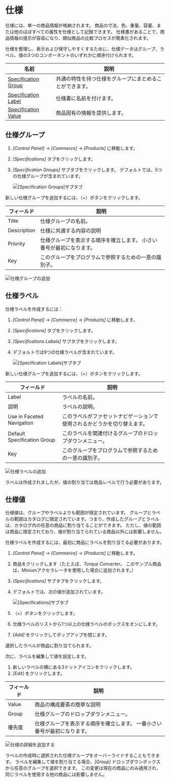 # 仕様

仕様には、単一の商品情報が格納されます。 商品の寸法、色、重量、容量、または他のほぼすべての属性を仕様として記録できます。 仕様書があることで、商品情報の提示が容易になり、類似商品の比較プロセスが簡素化されます。

仕様を整理し、表示および保守しやすくするために、仕様データはグループ、ラベル、値の3つのコンポーネントのいずれかに順序付けられます。

| 名前                                           | 説明                           |
| -------------------------------------------- | ---------------------------- |
| [Specification Group](#specification-groups) | 共通の特性を持つ仕様をグループにまとめることができます。 |
| [Specification Label](#specification-labels) | 仕様書に名前を付けます。                 |
| [Specification Value](#specification-values) | 商品固有の情報を提供します。               |

## 仕様グループ

1.  *[Control Panel]* → *[Commerce]* → *[Products]* に移動します。

2.  *[Specifications]* タブをクリックします。

3.  *[Specification Groups]* サブタブをクリックします。 デフォルトでは、5つの仕様グループが含まれています。

    ![[Specification Groups]サブタブ](./specifications/images/01.png)

新しい仕様グループを追加するには、（+）ボタンをクリックします。

| フィールド       | 説明                                  |
| ----------- | ----------------------------------- |
| Title       | 仕様グループの名前。                          |
| Description | 仕様に共通する内容の説明                        |
| Priority    | 仕様グループを表示する順序を確立します。 小さい番号が最初になります。 |
| Key         | このグループをプログラムで参照するための一意の識別子。         |

![仕様グループの追加](./specifications/images/02.png)

## 仕様ラベル

仕様ラベルを作成するには：

1.  *[Control Panel]* → *[Commerce]* → *[Products]* に移動します。

2.  *[Specifications]* タブをクリックします。

3.  *[Specifications Labels]* サブタブをクリックします。

4.  デフォルトでは9つの仕様ラベルが含まれています。

    ![[Specification Labels]サブタブ](./specifications/images/03.png)

新しい仕様グループを追加するには、（+）ボタンをクリックします。

| フィールド                       | 説明                                   |
| --------------------------- | ------------------------------------ |
| Label                       | ラベルの名前。                              |
| 説明                          | ラベルの説明。                              |
| Use in Faceted Navigation   | このラベルがファセットナビゲーションで使用されるかどうかを切り替えます。 |
| Default Specification Group | このラベルを関連付けるグループのドロップダウンメニュー。         |
| Key                         | このグループをプログラムで参照するための一意の識別子。          |

![仕様ラベルの追加](./specifications/images/04.png)

ラベルは作成されましたが、値の割り当ては商品レベルで行う必要があります。

## 仕様値

仕様値は、グループやラベルよりも範囲が限定されています。 グループとラベルの範囲はカタログに限定されています。つまり、作成したグループとラベルは、カタログ内の任意の商品に割り当てることができます。 ただし、値の範囲は商品に限定されており、値が割り当てられている商品以外には影響しません。

仕様ラベルを作成するには、最初に商品にラベルを割り当てる必要があります。

1.  *[Control Panel]* → *[Commerce]* → *[Products]* に移動します。

2.  商品をクリックします（たとえば、*Torque Converter*。 このサンプル商品は、Miniumアクセラレータを使用した場合に追加されます。）

3.  *[Specifications]* サブタブをクリックします。

4.  デフォルトでは、次の値が追加されています。

    ![[Specifications]サブタブ](./specifications/images/05.png)

5.  （+）ボタンをクリックします。

6.  仕様ラベルのリストから1つ以上の仕様ラベルのボックスをオンにします。

7.  *[Add]* をクリックしてポップアップを閉じます。

選択したラベルが商品に割り当てられます。

次に、ラベルを編集して値を設定します。

1.  新しいラベルの横にある3ドットアイコンをクリックします。
2.  *[Edit]* をクリックします。

| フィールド | 説明                                    |
| ----- | ------------------------------------- |
| Value | 商品の構成要素の簡単な説明                         |
| Group | 仕様グループのドロップダウンメニュー。                   |
| 優先度   | 仕様グループを表示する順序を確立します。 一番小さい番号が最初になります。 |

![仕様の詳細を追加する](./specifications/images/06.png)

ラベルの作成時に選択された仕様グループをオーバーライドすることもできます。 ラベルを編集して値を割り当てる場合、*[Group]* ドロップダウンボックスから任意のグループを選択できます。 この変更は現在の商品にのみ適用され、同じラベルを使用する他の商品には影響しません。
